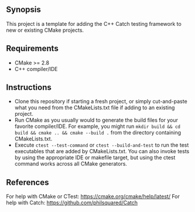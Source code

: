 ## Synopsis

This project is a template for adding the C++ Catch testing framework to new or existing CMake projects.

## Requirements

* CMake >= 2.8
* C++ compiler/IDE

## Instructions

* Clone this repository if starting a fresh project, or simply cut-and-paste what you need from the CMakeLists.txt file if adding to an existing project.
* Run CMake as you usually would to generate the build files for your favorite compiler/IDE.  For example, you might run `mkdir build && cd build && cmake .. && cmake --build .` from the directory containing CMakeLists.txt.
* Execute `ctest --test-command` or `ctest --build-and-test` to run the test executables that are added by CMakeLists.txt.  You can also invoke tests by using the appropriate IDE or makefile target, but using the ctest command works across all CMake generators.

## References

For help with CMake or CTest: https://cmake.org/cmake/help/latest/
For help with Catch: https://github.com/philsquared/Catch

